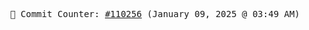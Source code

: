 <p align="center">
    <samp>
        📮 Commit Counter: <a href="https://github.com/Javascript-void0/Javascript-void0/commits/main">#110256</a> (January 09, 2025 @ 03:49 AM)
    </samp>
</p>